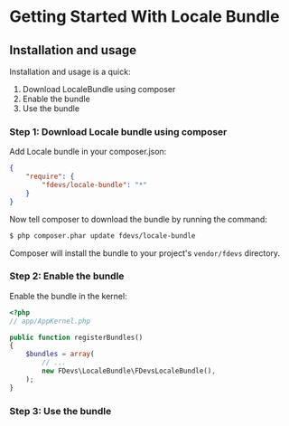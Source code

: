 Getting Started With Locale Bundle
==================================

## Installation and usage

Installation and usage is a quick:

1. Download LocaleBundle using composer
2. Enable the bundle
3. Use the bundle


### Step 1: Download Locale bundle using composer

Add Locale bundle in your composer.json:

```json
{
    "require": {
        "fdevs/locale-bundle": "*"
    }
}
```

Now tell composer to download the bundle by running the command:

``` bash
$ php composer.phar update fdevs/locale-bundle
```

Composer will install the bundle to your project's `vendor/fdevs` directory.


### Step 2: Enable the bundle

Enable the bundle in the kernel:

``` php
<?php
// app/AppKernel.php

public function registerBundles()
{
    $bundles = array(
        // ...
        new FDevs\LocaleBundle\FDevsLocaleBundle(),
    );
}
```

### Step 3: Use the bundle
